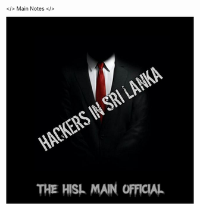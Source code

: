 </> Main Notes </>

![</>Main Notes </>](https://github.com/hackersinsrilankaofc/NOTE-LAB/blob/main/Image/%E1%AE%89%E2%83%9E%F0%9D%90%87%E2%83%AF%E1%B4%80%E1%B4%84%E2%83%96%E1%B4%8B%E2%83%96%E1%B4%87%CA%80%EA%9C%B1%20%F0%9D%90%88%C9%B4%20%F0%9D%90%92%E2%83%AF%CA%80%E2%83%96%C9%AA%20%F0%9D%90%8B%E2%83%AF%E1%B4%80%E2%83%96%C9%B4%E2%83%96%E1%B4%8B%E1%B4%80%2020230413_111215.jpg)
